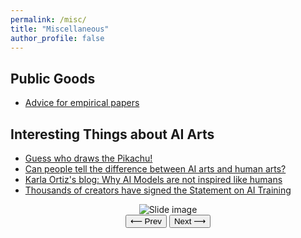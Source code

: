 ```yaml
---
permalink: /misc/
title: "Miscellaneous"
author_profile: false
---
```


## Public Goods

- [Advice for empirical papers](https://blogs.ubc.ca/khead/research/research-advice)

## Interesting Things about AI Arts

- [Guess who draws the Pikachu!](https://sijielin.github.io/files/what_is_sref.pdf)
- [Can people tell the difference between AI arts and human arts?](https://www.astralcodexten.com/p/how-did-you-do-on-the-ai-art-turing)
- [Karla Ortiz's blog: Why AI Models are not inspired like humans](https://www.kortizblog.com/blog/why-ai-models-are-not-inspired-like-humans)
- [Thousands of creators have signed the Statement on AI Training](https://authorsguild.org/news/sign-the-statement-on-ai-training/)


<div style="text-align:center">
  <img id="slide" src="{{ '/files/what_is_sref/Slide1.JPG' | relative_url }}" alt="Slide image" style="max-width:100%; height:auto;">
  <br>
  <button id="prevBtn">⟵ Prev</button>
  <button id="nextBtn">Next ⟶</button>
</div>

<script>
  document.addEventListener("DOMContentLoaded", function () {
    const slides = [
      "/files/what_is_sref/Slide1.JPG",
      "/files/what_is_sref/Slide2.JPG",
      "/files/what_is_sref/Slide3.JPG"
    ];

    let current = 0;

    function showSlide() {
      document.getElementById("slide").src = slides[current];
    }

    document.getElementById("nextBtn").addEventListener("click", function () {
      current = (current + 1) % slides.length;
      showSlide();
    });

    document.getElementById("prevBtn").addEventListener("click", function () {
      current = (current - 1 + slides.length) % slides.length;
      showSlide();
    });

    showSlide();  // Show the first slide
  });
</script>
